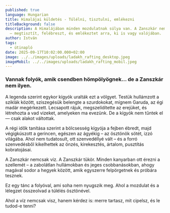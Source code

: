 ```yaml
---
published: true
language: Hungarian
title: Himalájai küldetés - Túlélni, tisztulni, emlékezni
titleBackground: false
description: A Himalájában minden mozdulatnak súlya van. A Zanszkár nemcsak visz
  – megtisztít, felébreszt, és emlékeztet arra, ki is vagy valójában.
author: István
tags:
  - útinapló
date: 2025-09-17T10:02:00.000+02:00
image: ../../images/uploads/ladakh_rafting_desktop.jpeg
imageMobil: ../../images/uploads/ladakh_rafting_mobil.jpeg
---
```

<h3 class="clr-brand-orange">Vannak folyók, amik csendben hömpölyögnek… de a Zanszkár nem ilyen.</h3> 

A legenda szerint egykor kígyók uralták ezt a völgyet. Testük hullámzott a sziklák között, sziszegésük belengte a szurdokokat, mígnem Garuda, az égi madár megérkezett. Lecsapott rájuk, megszelídítette az erejüket, és létrehozta a vad vizeket, amelyeken ma evezünk.
De a kígyók nem tűntek el — csak alakot váltottak.

<div class="blog-island-section">A régi idők tanítása szerint a bölcsesség kígyója a fejben ébredt, majd végigkúszott a gerincen, egészen az ágyékig – az ösztönök sötét, izzó világába. Ahol nem tudatosult, ott szenvedéllyé vált – és a forró szenvedésből kikelhettek az önzés, kirekesztés, ártalom, pusztítás kobratojásai.</div>

A Zanszkár nemcsak víz. A Zanszkár tükör.
Minden kanyarban ott érezni a szellemét – a zabolátlan hullámokban és jeges csobbanásokban, ahogy magával sodor a hegyek között, amik egyszerre felpörgetnek és próbára tesznek.

Ez egy tánc a folyóval, ami soha nem nyugszik meg. Ahol a mozdulat és a lélegzet összeolvad a túlélés ösztönével.

Ahol a víz nemcsak visz, hanem kérdez is: merre tartasz, mit cipelsz, és le tudod-e tenni?
